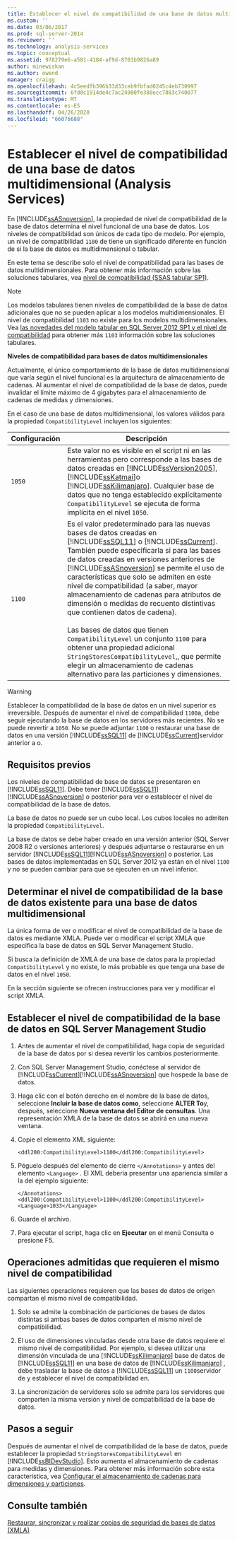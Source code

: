 ```yaml
---
title: Establecer el nivel de compatibilidad de una base de datos multidimensional (Analysis Services) | Microsoft Docs
ms.custom: ''
ms.date: 03/06/2017
ms.prod: sql-server-2014
ms.reviewer: ''
ms.technology: analysis-services
ms.topic: conceptual
ms.assetid: 978279e6-a581-4184-af9d-8701b9826a89
author: minewiskan
ms.author: owend
manager: craigg
ms.openlocfilehash: 4c5eedfb396b33d33ceb9fbfad0245c4eb730997
ms.sourcegitcommit: 6fd8c1914de4c7ac24900fe388ecc7883c740077
ms.translationtype: MT
ms.contentlocale: es-ES
ms.lasthandoff: 04/26/2020
ms.locfileid: "66076688"
---
```

# <a name="set-the-compatibility-level-of-a-multidimensional-database-analysis-services"></a>Establecer el nivel de compatibilidad de una base de datos multidimensional (Analysis Services)
  En [!INCLUDE[ssASnoversion](../../includes/ssasnoversion-md.md)], la propiedad de nivel de compatibilidad de la base de datos determina el nivel funcional de una base de datos. Los niveles de compatibilidad son únicos de cada tipo de modelo. Por ejemplo, un nivel de compatibilidad `1100` de tiene un significado diferente en función de si la base de datos es multidimensional o tabular.  
  
 En este tema se describe solo el nivel de compatibilidad para las bases de datos multidimensionales. Para obtener más información sobre las soluciones tabulares, vea [nivel de compatibilidad &#40;SSAS tabular SP1&#41;](../tabular-models/compatibility-level-for-tabular-models-in-analysis-services.md).  
  
> [!NOTE]  
>  Los modelos tabulares tienen niveles de compatibilidad de la base de datos adicionales que no se pueden aplicar a los modelos multidimensionales. El nivel de compatibilidad `1103` no existe para los modelos multidimensionales. Vea [las novedades del modelo tabular en SQL Server 2012 SP1 y el nivel de compatibilidad](https://go.microsoft.com/fwlink/?LinkId=301727) para obtener más `1103` información sobre las soluciones tabulares.  
  
 **Niveles de compatibilidad para bases de datos multidimensionales**  
  
 Actualmente, el único comportamiento de la base de datos multidimensional que varía según el nivel funcional es la arquitectura de almacenamiento de cadenas. Al aumentar el nivel de compatibilidad de la base de datos, puede invalidar el límite máximo de 4 gigabytes para el almacenamiento de cadenas de medidas y dimensiones.  
  
 En el caso de una base de datos multidimensional, los valores válidos para la propiedad `CompatibilityLevel` incluyen los siguientes:  
  
|Configuración|Descripción|  
|-------------|-----------------|  
|`1050`|Este valor no es visible en el script ni en las herramientas pero corresponde a las bases de datos creadas en [!INCLUDE[ssVersion2005](../../includes/ssversion2005-md.md)], [!INCLUDE[ssKatmai](../../includes/sskatmai-md.md)]o [!INCLUDE[ssKilimanjaro](../../includes/sskilimanjaro-md.md)]. Cualquier base de datos que no tenga establecido explícitamente `CompatibilityLevel` se ejecuta de forma implícita en el nivel `1050`.|  
|`1100`|Es el valor predeterminado para las nuevas bases de datos creadas en [!INCLUDE[ssSQL11](../../includes/sssql11-md.md)] o [!INCLUDE[ssCurrent](../../includes/sscurrent-md.md)]. También puede especificarla si para las bases de datos creadas en versiones anteriores de [!INCLUDE[ssASnoversion](../../includes/ssasnoversion-md.md)] se permite el uso de características que solo se admiten en este nivel de compatibilidad (a saber, mayor almacenamiento de cadenas para atributos de dimensión o medidas de recuento distintivas que contienen datos de cadena).<br /><br /> Las bases de datos que tienen `CompatibilityLevel` un conjunto `1100` para obtener una propiedad adicional `StringStoresCompatibilityLevel`,, que permite elegir un almacenamiento de cadenas alternativo para las particiones y dimensiones.|  
  
> [!WARNING]  
>  Establecer la compatibilidad de la base de datos en un nivel superior es irreversible. Después de aumentar el nivel de compatibilidad `1100`a, debe seguir ejecutando la base de datos en los servidores más recientes. No se puede revertir a `1050`. No se puede adjuntar `1100` o restaurar una base de datos en una versión [!INCLUDE[ssSQL11](../../includes/sssql11-md.md)] de [!INCLUDE[ssCurrent](../../includes/sscurrent-md.md)]servidor anterior a o.  
  
## <a name="prerequisites"></a>Requisitos previos  
 Los niveles de compatibilidad de base de datos se presentaron en [!INCLUDE[ssSQL11](../../includes/sssql11-md.md)]. Debe tener [!INCLUDE[ssSQL11](../../includes/sssql11-md.md)][!INCLUDE[ssASnoversion](../../includes/ssasnoversion-md.md)] o posterior para ver o establecer el nivel de compatibilidad de la base de datos.  
  
 La base de datos no puede ser un cubo local. Los cubos locales no admiten la propiedad `CompatibilityLevel`.  
  
 La base de datos se debe haber creado en una versión anterior (SQL Server 2008 R2 o versiones anteriores) y después adjuntarse o restaurarse en un servidor [!INCLUDE[ssSQL11](../../includes/sssql11-md.md)][!INCLUDE[ssASnoversion](../../includes/ssasnoversion-md.md)] o posterior. Las bases de datos implementadas en SQL Server 2012 ya están en el nivel `1100` y no se pueden cambiar para que se ejecuten en un nivel inferior.  
  
## <a name="determine-the-existing-database-compatibility-level-for-a-multidimensional-database"></a>Determinar el nivel de compatibilidad de la base de datos existente para una base de datos multidimensional  
 La única forma de ver o modificar el nivel de compatibilidad de la base de datos es mediante XMLA. Puede ver o modificar el script XMLA que especifica la base de datos en SQL Server Management Studio.  
  
 Si busca la definición de XMLA de una base de datos para la propiedad `CompatibilityLevel` y no existe, lo más probable es que tenga una base de datos en el nivel `1050`.  
  
 En la sección siguiente se ofrecen instrucciones para ver y modificar el script XMLA.  
  
## <a name="set-the-database-compatibility-level-in-sql-server-management-studio"></a>Establecer el nivel de compatibilidad de la base de datos en SQL Server Management Studio  
  
1.  Antes de aumentar el nivel de compatibilidad, haga copia de seguridad de la base de datos por si desea revertir los cambios posteriormente.  
  
2.  Con SQL Server Management Studio, conéctese al servidor de [!INCLUDE[ssCurrent](../../includes/sscurrent-md.md)][!INCLUDE[ssASnoversion](../../includes/ssasnoversion-md.md)] que hospede la base de datos.  
  
3.  Haga clic con el botón derecho en el nombre de la base de datos, seleccione **Incluir la base de datos como**, seleccione **ALTER To**y, después, seleccione **Nueva ventana del Editor de consultas**. Una representación XMLA de la base de datos se abrirá en una nueva ventana.  
  
4.  Copie el elemento XML siguiente:  
  
    ```  
    <ddl200:CompatibilityLevel>1100</ddl200:CompatibilityLevel>  
    ```  
  
5.  Péguelo después del elemento de cierre `</Annotations>` y antes del elemento `<Language>` . El XML debería presentar una apariencia similar a la del ejemplo siguiente:  
  
    ```  
    </Annotations>  
    <ddl200:CompatibilityLevel>1100</ddl200:CompatibilityLevel>  
    <Language>1033</Language>  
    ```  
  
6.  Guarde el archivo.  
  
7.  Para ejecutar el script, haga clic en **Ejecutar** en el menú Consulta o presione F5.  
  
## <a name="supported-operations-that-require-the-same-compatibility-level"></a>Operaciones admitidas que requieren el mismo nivel de compatibilidad  
 Las siguientes operaciones requieren que las bases de datos de origen compartan el mismo nivel de compatibilidad.  
  
1.  Solo se admite la combinación de particiones de bases de datos distintas si ambas bases de datos comparten el mismo nivel de compatibilidad.  
  
2.  El uso de dimensiones vinculadas desde otra base de datos requiere el mismo nivel de compatibilidad. Por ejemplo, si desea utilizar una dimensión vinculada de una [!INCLUDE[ssKilimanjaro](../../includes/sskilimanjaro-md.md)] base de datos de [!INCLUDE[ssSQL11](../../includes/sssql11-md.md)] en una base de datos de [!INCLUDE[ssKilimanjaro](../../includes/sskilimanjaro-md.md)] , debe trasladar la base de datos a [!INCLUDE[ssSQL11](../../includes/sssql11-md.md)] un `1100`servidor de y establecer el nivel de compatibilidad en.  
  
3.  La sincronización de servidores solo se admite para los servidores que comparten la misma versión y nivel de compatibilidad de la base de datos.  
  
## <a name="next-steps"></a>Pasos a seguir  
 Después de aumentar el nivel de compatibilidad de la base de datos, puede establecer la propiedad `StringStoresCompatibilityLevel` en [!INCLUDE[ssBIDevStudio](../../includes/ssbidevstudio-md.md)]. Esto aumenta el almacenamiento de cadenas para medidas y dimensiones. Para obtener más información sobre esta característica, vea [Configurar el almacenamiento de cadenas para dimensiones y particiones](configure-string-storage-for-dimensions-and-partitions.md).  
  
## <a name="see-also"></a>Consulte también  
 [Restaurar, sincronizar y realizar copias de seguridad de bases de datos &#40;XMLA&#41;](../multidimensional-models-scripting-language-assl-xmla/backing-up-restoring-and-synchronizing-databases-xmla.md)  
  
  
